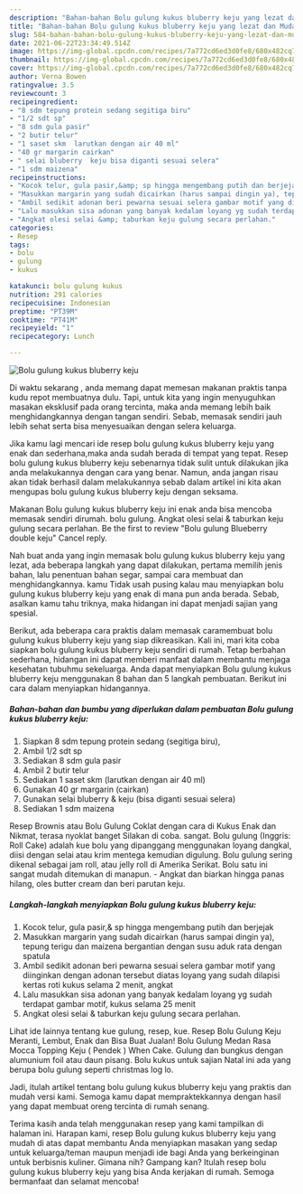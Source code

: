 ```yaml
---
description: "Bahan-bahan Bolu gulung kukus bluberry keju yang lezat dan Mudah Dibuat"
title: "Bahan-bahan Bolu gulung kukus bluberry keju yang lezat dan Mudah Dibuat"
slug: 584-bahan-bahan-bolu-gulung-kukus-bluberry-keju-yang-lezat-dan-mudah-dibuat
date: 2021-06-22T23:34:49.514Z
image: https://img-global.cpcdn.com/recipes/7a772cd6ed3d0fe8/680x482cq70/bolu-gulung-kukus-bluberry-keju-foto-resep-utama.jpg
thumbnail: https://img-global.cpcdn.com/recipes/7a772cd6ed3d0fe8/680x482cq70/bolu-gulung-kukus-bluberry-keju-foto-resep-utama.jpg
cover: https://img-global.cpcdn.com/recipes/7a772cd6ed3d0fe8/680x482cq70/bolu-gulung-kukus-bluberry-keju-foto-resep-utama.jpg
author: Verna Bowen
ratingvalue: 3.5
reviewcount: 3
recipeingredient:
- "8 sdm tepung protein sedang segitiga biru"
- "1/2 sdt sp"
- "8 sdm gula pasir"
- "2 butir telur"
- "1 saset skm  larutkan dengan air 40 ml"
- "40 gr margarin cairkan"
- " selai bluberry  keju bisa diganti sesuai selera"
- "1 sdm maizena"
recipeinstructions:
- "Kocok telur, gula pasir,&amp; sp hingga mengembang putih dan berjejak"
- "Masukkan margarin yang sudah dicairkan (harus sampai dingin ya), tepung terigu dan maizena bergantian dengan susu aduk rata dengan spatula"
- "Ambil sedikit adonan beri pewarna sesuai selera gambar motif yang diinginkan dengan adonan tersebut diatas loyang yang sudah dilapisi kertas roti kukus selama 2 menit, angkat"
- "Lalu masukkan sisa adonan yang banyak kedalam loyang yg sudah terdapat gambar motif, kukus selama 25 menit"
- "Angkat olesi selai &amp; taburkan keju gulung secara perlahan."
categories:
- Resep
tags:
- bolu
- gulung
- kukus

katakunci: bolu gulung kukus 
nutrition: 291 calories
recipecuisine: Indonesian
preptime: "PT39M"
cooktime: "PT41M"
recipeyield: "1"
recipecategory: Lunch

---
```



![Bolu gulung kukus bluberry keju](https://img-global.cpcdn.com/recipes/7a772cd6ed3d0fe8/680x482cq70/bolu-gulung-kukus-bluberry-keju-foto-resep-utama.jpg)

Di waktu  sekarang , anda memang dapat memesan makanan praktis tanpa kudu repot membuatnya dulu. Tapi, untuk kita yang ingin menyuguhkan masakan eksklusif pada orang tercinta, maka anda memang lebih baik menghidangkannya dengan tangan sendiri. Sebab, memasak sendiri jauh lebih sehat serta bisa menyesuaikan dengan selera keluarga.

Jika kamu lagi mencari ide resep bolu gulung kukus bluberry keju yang enak dan sederhana,maka anda sudah berada di tempat yang tepat. Resep bolu gulung kukus bluberry keju  sebenarnya tidak sulit untuk dilakukan jika anda melakukannya dengan cara yang benar. Namun, anda jangan risau akan tidak berhasil dalam melakukannya 
sebab dalam artikel ini kita akan mengupas bolu gulung kukus bluberry keju dengan seksama.  

Makanan Bolu gulung kukus bluberry keju ini enak anda bisa mencoba memasak sendiri dirumah. bolu gulung. Angkat olesi selai &amp; taburkan keju gulung secara perlahan. Be the first to review &#34;Bolu gulung Blueberry double keju&#34; Cancel reply.

Nah buat anda yang ingin memasak bolu gulung kukus bluberry keju yang lezat, ada beberapa langkah yang dapat dilakukan, pertama memilih jenis bahan, lalu penentuan bahan segar, sampai cara membuat dan menghidangkannya. kamu Tidak usah pusing kalau mau menyiapkan bolu gulung kukus bluberry keju yang enak di mana pun anda berada. Sebab, asalkan kamu  tahu triknya, maka hidangan ini dapat menjadi sajian yang spesial.

Berikut, ada beberapa cara praktis  dalam memasak caramembuat bolu gulung kukus bluberry keju yang siap dikreasikan. Kali ini, mari kita coba siapkan bolu gulung kukus bluberry keju sendiri di rumah. Tetap berbahan sederhana, hidangan ini dapat memberi manfaat dalam membantu menjaga kesehatan tubuhmu sekeluarga. Anda dapat menyiapkan Bolu gulung kukus bluberry keju menggunakan 8 bahan dan 5 langkah pembuatan. Berikut ini cara dalam menyiapkan hidangannya.

<!--inarticleads1-->

##### Bahan-bahan dan bumbu yang diperlukan dalam pembuatan Bolu gulung kukus bluberry keju:

1. Siapkan 8 sdm tepung protein sedang (segitiga biru),
1. Ambil 1/2 sdt sp
1. Sediakan 8 sdm gula pasir
1. Ambil 2 butir telur
1. Sediakan 1 saset skm  (larutkan dengan air 40 ml)
1. Gunakan 40 gr margarin (cairkan)
1. Gunakan  selai bluberry &amp; keju (bisa diganti sesuai selera)
1. Sediakan 1 sdm maizena


Resep Brownis atau Bolu Gulung Coklat dengan cara di Kukus Enak dan Nikmat, terasa nyoklat banget Silakan di coba. sangat. Bolu gulung (Inggris: Roll Cake) adalah kue bolu yang dipanggang menggunakan loyang dangkal, diisi dengan selai atau krim mentega kemudian digulung. Bolu gulung sering dikenal sebagai jam roll, atau jelly roll di Amerika Serikat. Bolu satu ini sangat mudah ditemukan di manapun. - Angkat dan biarkan hingga panas hilang, oles butter cream dan beri parutan keju. 

<!--inarticleads2-->

##### Langkah-langkah menyiapkan Bolu gulung kukus bluberry keju:

1. Kocok telur, gula pasir,&amp; sp hingga mengembang putih dan berjejak
1. Masukkan margarin yang sudah dicairkan (harus sampai dingin ya), tepung terigu dan maizena bergantian dengan susu aduk rata dengan spatula
1. Ambil sedikit adonan beri pewarna sesuai selera gambar motif yang diinginkan dengan adonan tersebut diatas loyang yang sudah dilapisi kertas roti kukus selama 2 menit, angkat
1. Lalu masukkan sisa adonan yang banyak kedalam loyang yg sudah terdapat gambar motif, kukus selama 25 menit
1. Angkat olesi selai &amp; taburkan keju gulung secara perlahan.


Lihat ide lainnya tentang kue gulung, resep, kue. Resep Bolu Gulung Keju Meranti, Lembut, Enak dan Bisa Buat Jualan! Bolu Gulung Medan Rasa Mocca Topping Keju ( Pendek ) When Cake. Gulung dan bungkus dengan alumunium foil atau daun pisang. Bolu kukus untuk sajian Natal ini ada yang berupa bolu gulung seperti christmas log lo. 

Jadi, itulah artikel tentang  bolu gulung kukus bluberry keju  yang praktis dan mudah versi kami. Semoga kamu dapat mempraktekkannya dengan hasil yang dapat membuat oreng tercinta di rumah senang. 

Terima kasih anda telah menggunakan resep yang kami tampilkan di halaman ini. Harapan kami, resep  Bolu gulung kukus bluberry keju yang mudah di atas dapat membantu Anda menyiapkan masakan yang sedap untuk keluarga/teman maupun menjadi ide bagi Anda yang berkeinginan untuk berbisnis kuliner. Gimana nih? Gampang kan? Itulah resep bolu gulung kukus bluberry keju yang bisa Anda kerjakan di rumah. Semoga bermanfaat dan selamat mencoba!

